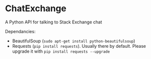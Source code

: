 ChatExchange
============

A Python API for talking to Stack Exchange chat


Dependancies:

 - BeautifulSoup (`sudo apt-get install python-beautifulsoup`)
 - Requests (`pip install requests`). Usually there by default. Please upgrade it with `pip install requests --upgrade`
